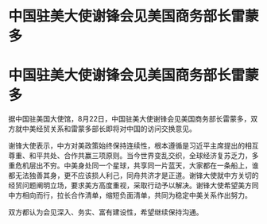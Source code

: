 # 中国驻美大使谢锋会见美国商务部长雷蒙多

# 中国驻美大使谢锋会见美国商务部长雷蒙多

据中国驻美国大使馆，8月22日，中国驻美大使谢锋会见美国商务部长雷蒙多，双方就中美经贸关系和雷蒙多部长即将对中国的访问交换意见。

谢锋大使表示，中方对美政策始终保持连续性，根本遵循是习近平主席提出的相互尊重、和平共处、合作共赢三项原则。当今世界变乱交织，全球经济复苏乏力，多重危机层出不穷。中美身处同一个星球，共享同一片蓝天，大家都在一条船上，谁都无法独善其身，更不应该损人利己，同舟共济才是正道。谢锋大使就中方关切的经贸问题阐明立场，要求美方高度重视，采取行动予以解决。谢锋大使希望美方同中方相向而行，拉长合作清单，缩短负面清单，共同为稳定中美关系作出努力。

双方都认为会见深入、务实、富有建设性，希望继续保持沟通。

